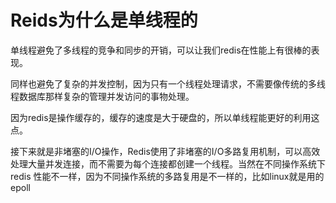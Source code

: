 # Reids为什么是单线程的

单线程避免了多线程的竞争和同步的开销，可以让我们redis在性能上有很棒的表现。

同样也避免了复杂的并发控制，因为只有一个线程处理请求，不需要像传统的多线程数据库那样复杂的管理并发访问的事物处理。

因为redis是操作缓存的，缓存的速度是大于硬盘的，所以单线程能更好的利用这点。

接下来就是非堵塞的I/O操作，Redis使用了非堵塞的I/O多路复用机制，可以高效处理大量并发连接，而不需要为每个连接都创建一个线程。当然在不同操作系统下redis 性能不一样，因为不同操作系统的多路复用是不一样的，比如linux就是用的epoll